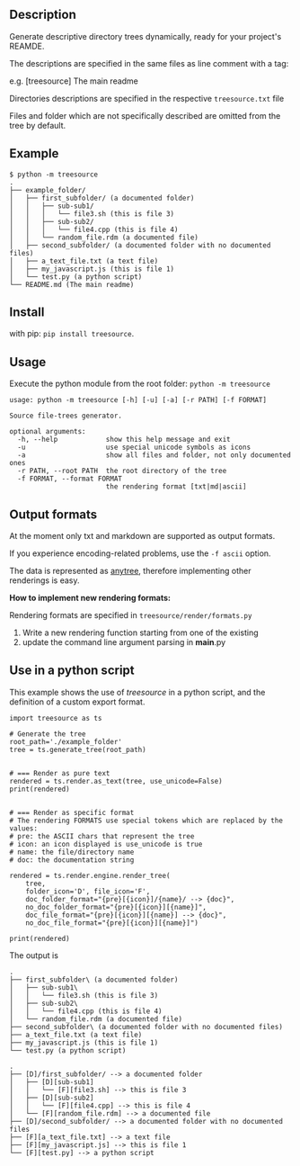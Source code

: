 ## Description
Generate descriptive directory trees dynamically, ready for your project's REAMDE.

The descriptions are specified in the same files as line comment with a tag:

e.g. [treesource] The main readme

Directories descriptions are specified in the respective `treesource.txt` file

Files and folder which are not specifically described are omitted from the tree by default.

## Example
```
$ python -m treesource
.
├── example_folder/
│   ├── first_subfolder/ (a documented folder)
│   │   ├── sub-sub1/
│   │   │   └── file3.sh (this is file 3)
│   │   ├── sub-sub2/
│   │   │   └── file4.cpp (this is file 4)
│   │   └── random_file.rdm (a documented file)
│   ├── second_subfolder/ (a documented folder with no documented files)
│   ├── a_text_file.txt (a text file)
│   ├── my_javascript.js (this is file 1)
│   └── test.py (a python script)
└── README.md (The main readme)
```

## Install
with pip: `pip install treesource`.

## Usage
Execute the python module from the root folder: `python -m treesource`
```
usage: python -m treesource [-h] [-u] [-a] [-r PATH] [-f FORMAT]

Source file-trees generator.

optional arguments:
  -h, --help            show this help message and exit
  -u                    use special unicode symbols as icons
  -a                    show all files and folder, not only documented ones
  -r PATH, --root PATH  the root directory of the tree
  -f FORMAT, --format FORMAT
                        the rendering format [txt|md|ascii]
```

## Output formats
At the moment only txt and markdown are supported as output formats.

If you experience encoding-related problems, use the  `-f ascii` option.

The data is represented as [anytree](https://anytree.readthedocs.io/en/2.8.0/index.html), therefore implementing other renderings is easy.

**How to implement new rendering formats:**

Rendering formats are specified in `treesource/render/formats.py`
1. Write a new rendering function starting from one of the existing
2. update the command line argument parsing in __main__.py

## Use in a python script
This example shows the use of *treesource* in a python script, and the definition of a custom export format.

```{pyhon}
import treesource as ts

# Generate the tree
root_path='./example_folder'
tree = ts.generate_tree(root_path)


# === Render as pure text
rendered = ts.render.as_text(tree, use_unicode=False)
print(rendered)


# === Render as specific format
# The rendering FORMATS use special tokens which are replaced by the values:
# pre: the ASCII chars that represent the tree
# icon: an icon displayed is use_unicode is true
# name: the file/directory name
# doc: the documentation string

rendered = ts.render.engine.render_tree(
    tree,
    folder_icon='D', file_icon='F',
    doc_folder_format="{pre}[{icon}]/{name}/ --> {doc}",
    no_doc_folder_format="{pre}[{icon}][{name}]",
    doc_file_format="{pre}[{icon}][{name}] --> {doc}",
    no_doc_file_format="{pre}[{icon}][{name}]")

print(rendered)
```

The output is

```
.
├── first_subfolder\ (a documented folder)
│   ├── sub-sub1\
│   │   └── file3.sh (this is file 3)
│   ├── sub-sub2\
│   │   └── file4.cpp (this is file 4)
│   └── random_file.rdm (a documented file)
├── second_subfolder\ (a documented folder with no documented files)
├── a_text_file.txt (a text file)
├── my_javascript.js (this is file 1)
└── test.py (a python script)

.
├── [D]/first_subfolder/ --> a documented folder
│   ├── [D][sub-sub1]
│   │   └── [F][file3.sh] --> this is file 3
│   ├── [D][sub-sub2]
│   │   └── [F][file4.cpp] --> this is file 4
│   └── [F][random_file.rdm] --> a documented file
├── [D]/second_subfolder/ --> a documented folder with no documented files
├── [F][a_text_file.txt] --> a text file
├── [F][my_javascript.js] --> this is file 1
└── [F][test.py] --> a python script
```
